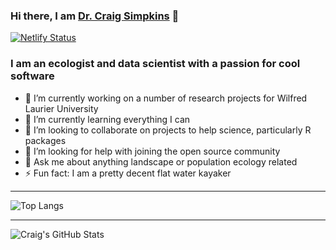### Hi there, I am [Dr. Craig Simpkins][website] 👋

[![Netlify Status](https://api.netlify.com/api/v1/badges/7c405537-409e-4e38-a3f1-98b049338311/deploy-status)](https://app.netlify.com/sites/craig-simpkins/deploys)

### I am an ecologist and data scientist with a passion for cool software
- 🔭 I’m currently working on a number of research projects for Wilfred Laurier University
- 🌱 I’m currently learning everything I can 
- 👯 I’m looking to collaborate on projects to help science, particularly R packages
- 🤔 I’m looking for help with joining the open source community
- 💬 Ask me about anything landscape or population ecology related
- ⚡ Fun fact: I am a pretty decent flat water kayaker

---

![Top Langs](https://github-readme-stats.vercel.app/api/top-langs/?username=csim063&layout=compact)


---
<img align="left" alt="Craig's GitHub Stats" src="https://github-readme-stats.codestackr.vercel.app/api?username=csim063&count_private=true&show_icons=true&hide_border=true" />

<br />
<br />


[website]: https://craig-simpkins.netlify.app/